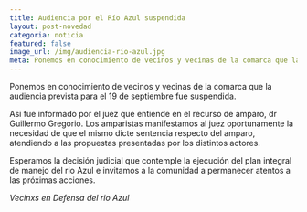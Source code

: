 ```yaml
---
title: Audiencia por el Río Azul suspendida
layout: post-novedad
categoria: noticia
featured: false
image_url: /img/audiencia-rio-azul.jpg
meta: Ponemos en conocimiento de vecinos y vecinas de la comarca que la audiencia prevista para el 19 de septiembre fue suspendida. 
---
```


<p>Ponemos en conocimiento de vecinos y vecinas de la comarca que la audiencia prevista para el 19 de septiembre fue suspendida.</p>

<p>Asi fue informado por el juez que entiende en el recurso de amparo, dr Guillermo Gregorio. Los amparistas manifestamos al juez oportunamente la necesidad de que el mismo dicte sentencia respecto del amparo, atendiendo a las propuestas presentadas por los distintos actores.</p>

<p>Esperamos la decisión judicial que contemple la ejecución del plan integral de manejo del rio Azul e invitamos a la comunidad a permanecer atentos a las próximas acciones.</p>

<i>Vecinxs en Defensa del rio Azul</i>